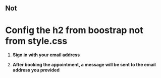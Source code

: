 

## Not
# Config the h2 from boostrap not from style.css
1. **Sign in with your email address**

2. **After booking the appointment, a message will be sent to the email address you provided**
